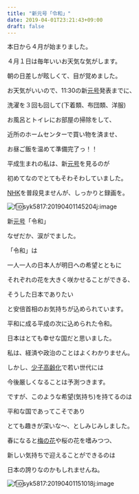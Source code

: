 ```yaml
---
title: "新元号「令和」"
date: 2019-04-01T23:21:43+09:00
draft: false
---
```



本日から４月が始まりました。

４月１日は毎年いいお天気な気がします。

朝の日差しが眩しくて、目が覚めました。

お天気がいいので、11:30の新[元号](http://d.hatena.ne.jp/keyword/%B8%B5%B9%E6)発表までに、

洗濯を３回も回して(下着類、布団類、洋服)

お風呂とトイレにお部屋の掃除をして、

近所のホームセンターで買い物を済ませ、

お昼ご飯を温めて準備完了っ！！

平成生まれの私は、新[元号](http://d.hatena.ne.jp/keyword/%B8%B5%B9%E6)を見るのが

初めてなのでとてもそわそわしていました。

[NHK](http://d.hatena.ne.jp/keyword/NHK)を普段見ませんが、しっかりと録画を。

![f:id:syk5817:20190401145204j:image](https://cdn-ak.f.st-hatena.com/images/fotolife/s/syk5817/20190401/20190401145204.jpg "f:id:syk5817:20190401145204j:image")

新[元号](http://d.hatena.ne.jp/keyword/%B8%B5%B9%E6)「令和」

なぜだか、涙がでました。

「令和」は

一人一人の日本人が明日への希望とともに

それぞれの花を大きく咲かせることができる、

そうした日本でありたい

と安倍首相のお気持ちが込められています。

平和に成る平成の次に込められた令和。

日本はとても幸せな国だと思いました。

私は、経済や政治のことはよくわかりません。

しかし、[少子高齢化](http://d.hatena.ne.jp/keyword/%BE%AF%BB%D2%B9%E2%CE%F0%B2%BD)で若い世代には

今後厳しくなることは予測つきます。

ですが、このような希望(気持ち)を持てるのは

平和な国であってこそであり

とても趣きが深いな〜、としみじみしました。

春になると[梅の花](http://d.hatena.ne.jp/keyword/%C7%DF%A4%CE%B2%D6)や桜の花を嗜みつつ、

新しい気持ちで迎えることができるのは

日本の誇りなのかもしれませんね。

![f:id:syk5817:20190401151018j:image](https://cdn-ak.f.st-hatena.com/images/fotolife/s/syk5817/20190401/20190401151018.jpg "f:id:syk5817:20190401151018j:image")


